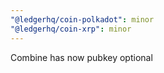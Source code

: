 ```yaml
---
"@ledgerhq/coin-polkadot": minor
"@ledgerhq/coin-xrp": minor
---
```


Combine has now pubkey optional
